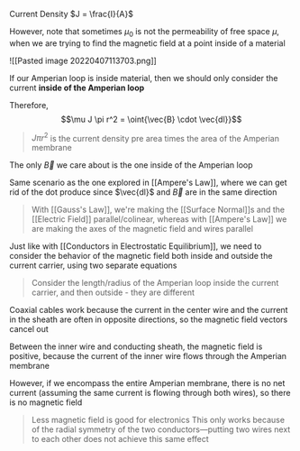 Current Density $J = \frac{I}{A}$

However, note that sometimes $\mu_0$ is not the permeability of free space $\mu$, when we are trying to find the magnetic field at a point inside of a material

![[Pasted image 20220407113703.png]]

If our Amperian loop is inside material, then we should only consider the current **inside of the Amperian loop**

Therefore, 
$$\mu J \pi r^2 = \oint{\vec{B} \cdot \vec{dl}}$$

> $J\pi r^2$ is the current density pre area times the area of the Amperian membrane

The only $\vec{B}$ we care about is the one inside of the Amperian loop

Same scenario as the one explored in [[Ampere's Law]], where we can get rid of the dot produce since $\vec{dl}$ and $\vec{B}$ are in the same direction

> With [[Gauss's Law]], we're making the [[Surface Normal]]s and the [[Electric Field]] parallel/colinear, whereas with [[Ampere's Law]] we are making the axes of the magnetic field and wires parallel

Just like with [[Conductors in Electrostatic Equilibrium]], we need to consider the behavior of the magnetic field both inside and outside the current carrier, using two separate equations

> Consider the length/radius of the Amperian loop inside the current carrier, and then outside - they are different

Coaxial cables work because the current in the center wire and the current in the sheath are often in opposite directions, so the magnetic field vectors cancel out

Between the inner wire and conducting sheath, the magnetic field is positive, because the current of the inner wire flows through the Amperian membrane

However, if we encompass the entire Amperian membrane, there is no net current (assuming the same current is flowing through both wires), so there is no magnetic field

> Less magnetic field is good for electronics
> This only works because of the radial symmetry of the two conductors—putting two wires next to each other does not achieve this same effect


